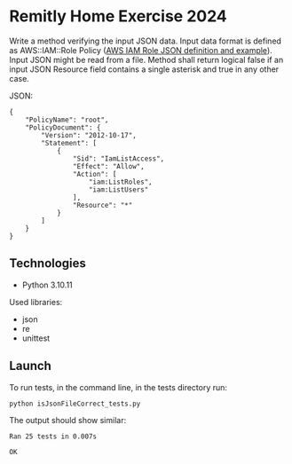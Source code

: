 # Remitly Home Exercise 2024

Write a method verifying the input JSON data. Input data format is defined as AWS::IAM::Role Policy ([AWS IAM Role JSON definition and example](https://docs.aws.amazon.com/AWSCloudFormation/latest/UserGuide/aws-properties-iam-role-policy.html)). Input JSON might be read from a file. Method shall return logical false if an input JSON Resource field contains a single asterisk and true in any other case.

JSON:

```
{
    "PolicyName": "root",
    "PolicyDocument": {
        "Version": "2012-10-17",
        "Statement": [
            {
                "Sid": "IamListAccess",
                "Effect": "Allow",
                "Action": [
                    "iam:ListRoles",
                    "iam:ListUsers"
                ],
                "Resource": "*"
            }
        ]
    }
}
```


## Technologies

* Python 3.10.11

Used libraries:

* json 
* re
* unittest
## Launch

To run tests, in the command line, in the tests directory run:

```
python isJsonFileCorrect_tests.py
```

The output should show similar:

```
Ran 25 tests in 0.007s

OK
```
